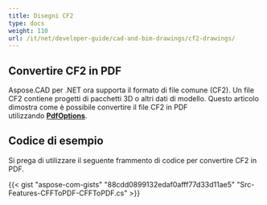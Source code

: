 ```yaml
---
title: Disegni CF2
type: docs
weight: 110
url: /it/net/developer-guide/cad-and-bim-drawings/cf2-drawings/
---
```


## **Convertire CF2 in PDF**

Aspose.CAD per .NET ora supporta il formato di file comune (CF2). Un file CF2 contiene progetti di pacchetti 3D o altri dati di modello. Questo articolo dimostra come è possibile convertire il file CF2 in PDF utilizzando [**PdfOptions**](https://reference.aspose.com/cad/net/aspose.cad.imageoptions/pdfoptions).

## Codice di esempio

Si prega di utilizzare il seguente frammento di codice per convertire CF2 in PDF.

{{< gist "aspose-com-gists" "88cdd0899132edaf0afff77d33d11ae5" "Src-Features-CFFToPDF-CFFToPDF.cs" >}}
